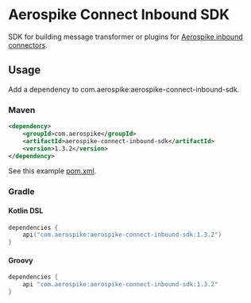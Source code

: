 # Aerospike Connect Inbound SDK

SDK for building message transformer or plugins for
[Aerospike inbound connectors](https://www.aerospike.com/docs/connect/index.html).

## Usage

Add a dependency to com.aerospike:aerospike-connect-inbound-sdk.

### Maven

```xml
<dependency>
    <groupId>com.aerospike</groupId>
    <artifactId>aerospike-connect-inbound-sdk</artifactId>
    <version>1.3.2</version>
</dependency>
```

See this example [pom.xml](examples/kafka/pom.xml).

### Gradle

#### Kotlin DSL

```kotlin
dependencies {
    api("com.aerospike:aerospike-connect-inbound-sdk:1.3.2")
}
```

#### Groovy

```groovy
dependencies {
    api "com.aerospike:aerospike-connect-inbound-sdk:1.3.2"
}
```
